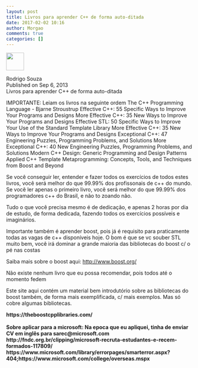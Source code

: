 ```yaml
---
layout: post
title: Livros para aprender C++ de forma auto-ditada
date: 2017-02-02 10:16
author: Morgao
comments: true
categories: []
---
```

<img class="style-scope yt-img-shadow" id="img" src="https://yt3.ggpht.com/-m0DXByTtvms/AAAAAAAAAAI/AAAAAAAAAAA/HXY4URGHNPs/s88-c-k-no-mo-rj-c0xffffff/photo.jpg" width="48" /><br />
<div class="style-scope ytd-video-owner-renderer" id="upload-info">
<div class="style-scope ytd-video-owner-renderer" id="owner-container">
Rodrigo Souza
    
    
  </div>
<span class="date style-scope ytd-video-secondary-info-renderer">Published on Sep 6, 2013</span></div>
<div class="style-scope ytd-video-owner-renderer" id="upload-info">
<span class="date style-scope ytd-video-secondary-info-renderer">Livros para aprender C++ de forma auto-ditada 

IMPORTANTE: Leiam os livros na seguinte ordem
The C++ Programming Language  - Bjarne Stroustrup
Effective C++: 55 Specific Ways to Improve Your Programs and Designs 
More Effective C++: 35 New Ways to Improve Your Programs and Designs
Effective STL: 50 Specific Ways to Improve Your Use of the Standard 
Template Library
More Effective C++: 35 New Ways to Improve Your Programs and Designs
Exceptional C++: 47 Engineering Puzzles, Programming Problems, and 
Solutions 
More Exceptional C++: 40 New Engineering Puzzles, Programming Problems, 
and Solutions 
Modern C++ Design: Generic Programming and Design Patterns Applied
C++ Template Metaprogramming: Concepts, Tools, and Techniques from Boost
 and Beyond

Se você conseguir ler, entender e fazer todos os exercícios de todos 
estes livros, você será melhor do que 99.99% dos profissonais de c++ do 
mundo.  Se você ler apenas o primeiro livro, você será melhor do que 
99.99% dos programadores c++ do Brasil, e não to zoando não.

Tudo o que você precisa mesmo é de dedicação, e apenas 2 horas por dia 
de estudo, de forma dedicada, fazendo todos os exercícios possíveis e 
imaginários.

Importante também é aprender boost, pois já é requisito para 
praticamente todas as vagas de c++ disponíveis hoje. O bom é que se vc 
souber STL muito bem, você irá dominar a grande maioria das bibliotecas 
do boost c/ o pé nas costas 

Saiba mais sobre o boost aqui:  <a class="yt-simple-endpoint style-scope yt-formatted-string" href="https://www.youtube.com/redirect?v=nlYID8zlC7Y&amp;redir_token=KqLm9hLGFsuAxcyhd9NgcE6n3158MTUxNDExNzExNUAxNTE0MDMwNzE1&amp;event=video_description&amp;q=http%3A%2F%2Fwww.boost.org%2F">http://www.boost.org/</a>
 
Não existe nenhum livro que eu possa recomendar, pois todos até o 
momento fedem

Este site aqui contém um material bem introdutório sobre as bibliotecas 
do boost também, de forma mais exemplificada, c/ mais exemplos. Mas só 
cobre algumas bibliotecas.</span></div>
<div class="style-scope ytd-video-owner-renderer" id="upload-info">
<span class="date style-scope ytd-video-secondary-info-renderer"><b>https://theboostcpplibraries.com/</b></span></div>
<div class="style-scope ytd-video-owner-renderer" id="upload-info">
<span class="date style-scope ytd-video-secondary-info-renderer"><b>&nbsp;</b></span></div>
<div class="style-scope ytd-video-owner-renderer" id="upload-info">
<span class="date style-scope ytd-video-secondary-info-renderer"><b>Sobre aplicar para a microsoft:
Na epoca que eu apliquei, tinha de enviar CV em inglês para sarec@microsoft.com</b></span></div>
<div class="style-scope ytd-video-owner-renderer" id="upload-info">
<span class="date style-scope ytd-video-secondary-info-renderer"><b>http://fndc.org.br/clipping/microsoft-recruta-estudantes-e-recem-formados-117809/&nbsp;</b></span></div>
<div class="style-scope ytd-video-owner-renderer" id="upload-info">
<span class="date style-scope ytd-video-secondary-info-renderer"><b>https://www.microsoft.com/library/errorpages/smarterror.aspx?404;https://www.microsoft.com/college/overseas.mspx</b> </span></div>

